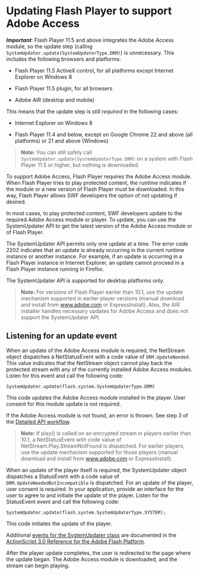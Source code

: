 # Updating Flash Player to support Adobe Access

**_Important_**: Flash Player 11.5 and above integrates the Adobe Access module,
so the update step (calling `SystemUpdater.update(SystemUpdaterType.DRM)`) is
unnecessary. This includes the following browsers and platforms:

- Flash Player 11.5 ActiveX control, for all platforms except Internet Explorer
  on Windows 8

- Flash Player 11.5 plugin, for all browsers

- Adobe AIR (desktop and mobile)

This means that the update step is _still required_ in the following cases:

- Internet Explorer on Windows 8

- Flash Player 11.4 and below, except on Google Chrome 22 and above (all
  platforms) or 21 and above (Windows)

> **Note:** You can still safely call
> `SystemUpdater.update(SystemUpdaterType.DRM)` on a system with Flash Player
> 11.5 or higher, but nothing is downloaded.

To support Adobe Access, Flash Player requires the Adobe Access module. When
Flash Player tries to play protected content, the runtime indicates if the
module or a new version of Flash Player must be downloaded. In this way, Flash
Player allows SWF developers the option of not updating if desired.

In most cases, to play protected content, SWF developers update to the required
Adobe Access module or player. To update, you can use the SystemUpdater API to
get the latest version of the Adobe Access module or of Flash Player.

The SystemUpdater API permits only one update at a time. The error code 2202
indicates that an update is already occurring in the current runtime instance or
another instance. For example, if an update is occurring in a Flash Player
instance in Internet Explorer, an update cannot proceed in a Flash Player
instance running in Firefox.

The SystemUpdater API is supported for desktop platforms only.

> **Note:** For versions of Flash Player earlier than 10.1, use the update
> mechanism supported in earlier player versions (manual download and install
> from www.adobe.com or ExpressInstall). Also, the AIR installer handles
> necessary updates for Adobe Access and does not support the SystemUpdater API.

## Listening for an update event

When an update of the Adobe Access module is required, the NetStream object
dispatches a NetStatusEvent with a code value of `DRM.UpdateNeeded`. This value
indicates that the NetStream object cannot play back the protected stream with
any of the currently installed Adobe Access modules. Listen for this event and
call the following code:

    SystemUpdater.update(flash.system.SystemUpdaterType.DRM)

This code updates the Adobe Access module installed in the player. User consent
for this module update is not required.

If the Adobe Access module is not found, an error is thrown. See step 3 of the
[Detailed API workflow](./understanding-the-protected-content-workflow.md#detailed-api-workflow).

> **Note:** If play() is called on an encrypted stream in players earlier than
> 10.1, a NetStatusEvent with code value of NetStream.Play.StreamNotFound is
> dispatched. For earlier players, use the update mechanism supported for those
> players (manual download and install from www.adobe.com or ExpressInstall).

When an update of the player itself is required, the SystemUpdater object
dispatches a StatusEvent with a code value of `DRM.UpdateNeededButIncompatible`
is dispatched. For an update of the player, user consent is required. In your
application, provide an interface for the user to agree to and initiate the
update of the player. Listen for the StatusEvent event and call the following
code:

    SystemUpdater.update(flash.system.SystemUpdaterType.SYSTEM);

This code initiates the update of the player.

Additional
[events for the SystemUpdater class](https://help.adobe.com/en_US/FlashPlatform/reference/actionscript/3/flash/system/SystemUpdater.html#eventSummary)
are documented in the
[ActionScript 3.0 Reference for the Adobe Flash Platform](https://help.adobe.com/en_US/FlashPlatform/reference/actionscript/3/index.html).

After the player update completes, the user is redirected to the page where the
update began. The Adobe Access module is downloaded, and the stream can begin
playing.
